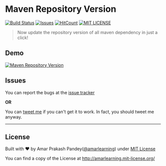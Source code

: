 # Maven Repository Version

[![Build Status](https://travis-ci.org/amarlearning/maven-repository-version.svg?branch=master)](https://travis-ci.org/amarlearning/maven-repository-version)
[![Issues](https://camo.githubusercontent.com/926d8ca67df15de5bd1abac234c0603d94f66c00/68747470733a2f2f696d672e736869656c64732e696f2f62616467652f636f6e747269627574696f6e732d77656c636f6d652d627269676874677265656e2e7376673f7374796c653d666c6174)](https://github.com/amarlearning/maven-repository-version/issues)
[![HitCount](http://hits.dwyl.io/amarlearning/maven-repository-version.svg)](http://hits.dwyl.io/amarlearning/maven-repository-version)
[![MIT LICENSE](https://img.shields.io/pypi/l/pyzipcode-cli.svg)](http://amarlearning.mit-license.org/)

> Now update the repository version of all maven dependency in just a click!

## Demo
[![Maven Repository Version](http://amarpandey.me/img/maven-version.png)](https://maven-repository-version.herokuapp.com/)

## Issues

You can report the bugs at the [issue tracker](https://github.com/amarlearning/maven-repository-version/issues)

**OR**

You can [tweet me](https://twitter.com/iamarpandey) if you can't get it to work. In fact, you should tweet me anyway.

***

## License

Built with ♥ by Amar Prakash Pandey([@amarlearning](http://github.com/amarlearning)) under [MIT License](http://amarlearning.mit-license.org/) 

You can find a copy of the License at http://amarlearning.mit-license.org/
